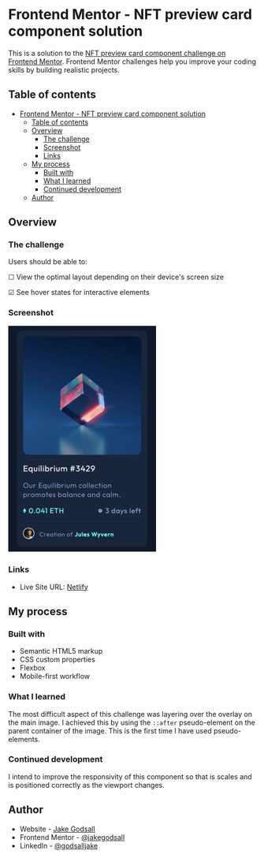 # Frontend Mentor - NFT preview card component solution

This is a solution to the [NFT preview card component challenge on Frontend Mentor](https://www.frontendmentor.io/challenges/nft-preview-card-component-SbdUL_w0U). Frontend Mentor challenges help you improve your coding skills by building realistic projects. 

## Table of contents

- [Frontend Mentor - NFT preview card component solution](#frontend-mentor---nft-preview-card-component-solution)
  - [Table of contents](#table-of-contents)
  - [Overview](#overview)
    - [The challenge](#the-challenge)
    - [Screenshot](#screenshot)
    - [Links](#links)
  - [My process](#my-process)
    - [Built with](#built-with)
    - [What I learned](#what-i-learned)
    - [Continued development](#continued-development)
  - [Author](#author)

## Overview

### The challenge

Users should be able to:

&#9744; View the optimal layout depending on their device's screen size

&#9745; See hover states for interactive elements

### Screenshot

<img src="card-finished.png" width=300px>



### Links

- Live Site URL: [Netlify](https://jakegodsall-nft-preview-card.netlify.app/)

## My process

### Built with

- Semantic HTML5 markup
- CSS custom properties
- Flexbox
- Mobile-first workflow

### What I learned

The most difficult aspect of this challenge was layering over the overlay on the main image. I achieved this by using the `::after` pseudo-element on the parent container of the image. This is the first time I have used pseudo-elements.

### Continued development

I intend to improve the responsivity of this component so that is scales and is positioned correctly as the viewport changes.

## Author

- Website - [Jake Godsall](https://jakegodsall.com)
- Frontend Mentor - [@jakegodsall](https://www.frontendmentor.io/profile/jakegodsall)
- LinkedIn - [@godsalljake](https://www.linkedin.com/in/godsalljake/)

